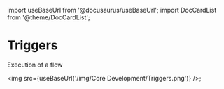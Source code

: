 import useBaseUrl from '@docusaurus/useBaseUrl';
import DocCardList from '@theme/DocCardList';

# Triggers
Execution of a flow

<img src={useBaseUrl('/img/Core Development/Triggers.png')} />;

<DocCardList />